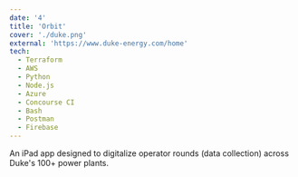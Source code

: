 ```yaml
---
date: '4'
title: 'Orbit'
cover: './duke.png'
external: 'https://www.duke-energy.com/home'
tech:
  - Terraform
  - AWS
  - Python
  - Node.js
  - Azure
  - Concourse CI
  - Bash
  - Postman
  - Firebase
---
```


An iPad app designed to digitalize operator rounds (data collection) across Duke's 100+ power plants.